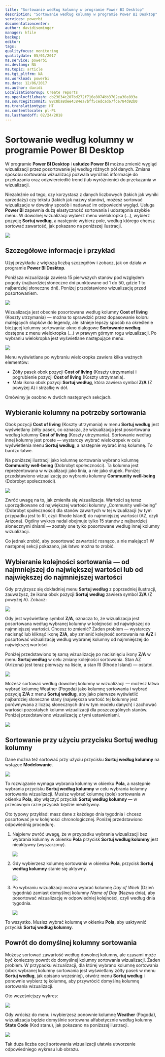 ```yaml
---
title: "Sortowanie według kolumny w programie Power BI Desktop"
description: "Sortowanie według kolumny w programie Power BI Desktop"
services: powerbi
documentationcenter: 
author: davidiseminger
manager: kfile
backup: 
editor: 
tags: 
qualityfocus: monitoring
qualitydate: 05/01/2017
ms.service: powerbi
ms.devlang: NA
ms.topic: article
ms.tgt_pltfrm: NA
ms.workload: powerbi
ms.date: 12/06/2017
ms.author: davidi
LocalizationGroup: Create reports
ms.openlocfilehash: cb23034c207bd272f716e8074bb3702ea30e893a
ms.sourcegitcommit: 88c8ba8dee4384ea7bff5cedcad67fce784d92b0
ms.translationtype: HT
ms.contentlocale: pl-PL
ms.lasthandoff: 02/24/2018
---
```

# <a name="sort-by-column-in-power-bi-desktop"></a>Sortowanie według kolumny w programie Power BI Desktop
W programie **Power BI Desktop** i **usłudze Power BI** można zmienić wygląd wizualizacji przez posortowanie jej według różnych pól danych. Zmiana sposobu sortowania wizualizacji pozwala wyróżnić informacje do przekazania oraz odzwierciedlić trend (lub wyróżnienie) do przekazania w wizualizacji.

Niezależnie od tego, czy korzystasz z danych liczbowych (takich jak wyniki sprzedaży) czy tekstu (takich jak nazwy stanów), możesz sortować wizualizacje w dowolny sposób i nadawać im odpowiedni wygląd.  Usługa **Power BI** zapewnia dużą elastyczność sortowania i udostępnia szybkie menu. W dowolnej wizualizacji wybierz menu wielokropka (...), wybierz pozycję **Sortuj według**, a następnie wybierz pole, według którego chcesz sortować zawartość, jak pokazano na poniższej ilustracji.

![](media/desktop-sort-by-column/sortbycolumn_2.png)

## <a name="more-depth-and-an-example"></a>Szczegółowe informacje i przykład
Użyj przykładu z większą liczbą szczegółów i zobacz, jak on działa w programie **Power BI Desktop**.

Poniższa wizualizacja zawiera 15 pierwszych stanów pod względem pogody (najbardziej słoneczne dni punktowane od 1 do 50, gdzie 1 to najbardziej słoneczne dni). Poniżej przedstawiono wizualizację przed posortowaniem.

![](media/desktop-sort-by-column/sortbycolumn_1.png)

Wizualizacja jest obecnie posortowana według kolumny **Cost of living** (Koszty utrzymania) — można to sprawdzić przez dopasowanie koloru malejących słupków do legendy, ale istnieje lepszy sposób na określenie bieżącej kolumny sortowania: okno dialogowe **Sortowanie według** dostępne z menu wielokropka (...) w prawym górnym rogu wizualizacji. Po wybraniu wielokropka jest wyświetlane następujące menu:

![](media/desktop-sort-by-column/sortbycolumn_2.png)

Menu wyświetlane po wybraniu wielokropka zawiera kilka ważnych elementów:

* Żółty pasek obok pozycji **Cost of living** (Koszty utrzymania) i pogrubienie pozycji **Cost of living** (Koszty utrzymania).
* Mała ikona obok pozycji **Sortuj według**, która zawiera symbol **Z/A** (Z powyżej A) i strzałkę w dół.

Omówimy je osobno w dwóch następnych sekcjach.

## <a name="selecting-which-column-to-use-for-sorting"></a>Wybieranie kolumny na potrzeby sortowania
Obok pozycji **Cost of living** (Koszty utrzymania) w menu **Sortuj według** jest wyświetlany żółty pasek, co oznacza, że wizualizacja jest posortowana według kolumny **Cost of living** (Koszty utrzymania). Sortowanie według innej kolumny jest proste — wystarczy wybrać wielokropek w celu wyświetlenia menu **Sortuj według**, a następnie wybrać inną kolumnę. To bardzo łatwe.

Na poniższej ilustracji jako kolumnę sortowania wybrano kolumnę **Community well-being** (Dobrobyt społeczności). Ta kolumna jest reprezentowana w wizualizacji jako linia, a nie jako słupek. Poniżej przedstawiono wizualizację po wybraniu kolumny **Community well-being** (Dobrobyt społeczności).

![](media/desktop-sort-by-column/sortbycolumn_3.png)

Zwróć uwagę na to, jak zmieniła się wizualizacja. Wartości są teraz uporządkowane od największej wartości kolumny „Community well-being” (Dobrobyt społeczności) dla stanów zawartych w tej wizualizacji (w tym przypadku jest to RI, czyli Rhode Island) do najmniejszej wartości (AZ, czyli Arizona). Ogólny wykres nadal obejmuje tylko 15 stanów z najbardziej słonecznymi dniami — zostały one tylko posortowane według innej kolumny wizualizacji.

Co jednak zrobić, aby posortować zawartość rosnąco, a nie malejąco? W następnej sekcji pokazano, jak łatwo można to zrobić.

## <a name="selecting-the-sort-order---smallest-to-largest-largest-to-smallest"></a>Wybieranie kolejności sortowania — od najmniejszej do największej wartości lub od największej do najmniejszej wartości
Gdy przyjrzysz się dokładniej menu **Sortuj według** z poprzedniej ilustracji, zauważysz, że ikona obok pozycji **Sortuj według** zawiera symbol **Z/A** (Z powyżej A). Zobacz:

![](media/desktop-sort-by-column/sortbycolumn_4.png)

Gdy jest wyświetlany symbol **Z/A**, oznacza to, że wizualizacja jest posortowana według wybranej kolumny w kolejności od największej do najmniejszej wartości. Chcesz to zmienić? Żaden problem — wystarczy nacisnąć lub kliknąć ikonę **Z/A**, aby zmienić kolejność sortowania na **A/Z** i posortować wizualizację według wybranej kolumny od najmniejszej do największej wartości.

Poniżej przedstawiono tę samą wizualizację po naciśnięciu ikony **Z/A** w menu **Sortuj według** w celu zmiany kolejności sortowania. Stan AZ (Arizona) jest teraz pierwszy na liście, a stan RI (Rhode Island) — ostatni.

![](media/desktop-sort-by-column/sortbycolumn_5.png)

Możesz sortować według dowolnej kolumny w wizualizacji — możesz łatwo wybrać kolumnę Weather (Pogoda) jako kolumnę sortowania i wybrać pozycję **Z/A** z menu **Sortuj według**, aby jako pierwsze wyświetlić najbardziej słoneczne stany (największa wartość tej kolumny jest porównywana z liczbą słonecznych dni w tym modelu danych) i zachować wartości pozostałych kolumn wizualizacji dla poszczególnych stanów. Poniżej przedstawiono wizualizację z tymi ustawieniami.

![](media/desktop-sort-by-column/sortbycolumn_6.png)

## <a name="sort-using-the-sort-by-column-button"></a>Sortowanie przy użyciu przycisku Sortuj według kolumny
Dane można też sortować przy użyciu przycisku **Sortuj według kolumny** na wstążce **Modelowanie**.

![](media/desktop-sort-by-column/sortbycolumn_8.png)

To rozwiązanie wymaga wybrania kolumny w okienku **Pola**, a następnie wybrania przycisku **Sortuj według kolumny** w celu wybrania kolumny sortowania wizualizacji. Musisz wybrać kolumnę (pole) sortowania w okienku **Pola**, aby włączyć przycisk **Sortuj według kolumny** — w przeciwnym razie przycisk będzie nieaktywny.

Oto typowy przykład: masz dane z każdego dnia tygodnia i chcesz posortować je w kolejności chronologicznej. Poniżej przedstawiono odpowiednią procedurę.

1. Najpierw zwróć uwagę, że w przypadku wybrania wizualizacji bez wybrania kolumny w okienku **Pola** przycisk **Sortuj według kolumny** jest nieaktywny (wyszarzony).
   
   ![](media/desktop-sort-by-column/sortbycolumn_9a.png)
2. Gdy wybierzesz kolumnę sortowania w okienku **Pola**, przycisk **Sortuj według kolumny** stanie się aktywny.
   
   ![](media/desktop-sort-by-column/sortbycolumn_10.png)
3. Po wybraniu wizualizacji można wybrać kolumnę *Day of Week* (Dzień tygodnia) zamiast domyślnej kolumny *Name of Day* (Nazwa dnia), aby posortować wizualizację w odpowiedniej kolejności, czyli według dnia tygodnia.
   
   ![](media/desktop-sort-by-column/sortbycolumn_11.png)

To wszystko. Musisz wybrać kolumnę w okienku **Pola**, aby uaktywnić przycisk **Sortuj według kolumny**.

## <a name="getting-back-to-default-column-for-sorting"></a>Powrót do domyślnej kolumny sortowania
Możesz sortować zawartość według dowolnej kolumny, ale czasami może być konieczny powrót do domyślnej kolumny sortowania wizualizacji. Żaden problem. W przypadku wizualizacji, dla której wybrano kolumnę sortowania (obok wybranej kolumny sortowania jest wyświetlany żółty pasek w menu **Sortuj według**, jak opisano wcześniej), otwórz menu **Sortuj według** i ponownie wybierz tę kolumnę, aby przywrócić domyślną kolumnę sortowania wizualizacji.

Oto wcześniejszy wykres:

![](media/desktop-sort-by-column/sortbycolumn_6.png)

Gdy wrócisz do menu i wybierzesz ponownie kolumnę **Weather** (Pogoda), wizualizacja będzie domyślnie sortowana alfabetycznie według kolumny **State Code** (Kod stanu), jak pokazano na poniższej ilustracji.

![](media/desktop-sort-by-column/sortbycolumn_7.png)

Tak duża liczba opcji sortowania wizualizacji ułatwia utworzenie odpowiedniego wykresu lub obrazu.

